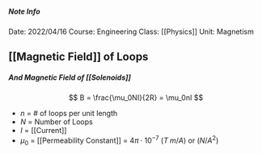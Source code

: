 ##### Note Info
Date: 2022/04/16
Course: Engineering
Class: [[Physics]]
Unit: Magnetism

## [[Magnetic Field]] of Loops
##### And Magnetic Field of [[Solenoids]]
$$ B = \frac{\mu_0NI}{2R} = \mu_0nI $$
- $n$ = # of loops per unit length
- $N$ = Number of Loops
- $I$ = [[Current]]
- $\mu_0$ = [[Permeability Constant]] = $4\pi\cdot10^{-7}$ ($T\; m/A$) or ($N/A^2$)
